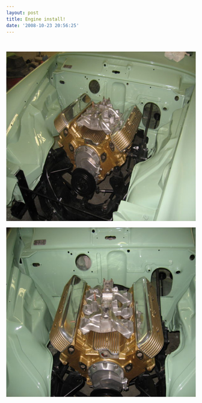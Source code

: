 ```yaml
---
layout: post
title: Engine install!
date: '2008-10-23 20:56:25'
---
```

&nbsp;

<a href="/uploads/2008/10/dash-019.jpg"><img class="alignnone size-medium wp-image-407" src="/uploads/2008/10/dash-019-600x450.jpg" alt="" width="600" height="450" /></a>

<a href="/uploads/2008/10/dash-025.jpg"><img class="alignnone size-medium wp-image-408" src="/uploads/2008/10/dash-025-600x450.jpg" alt="" width="600" height="450" /></a>
